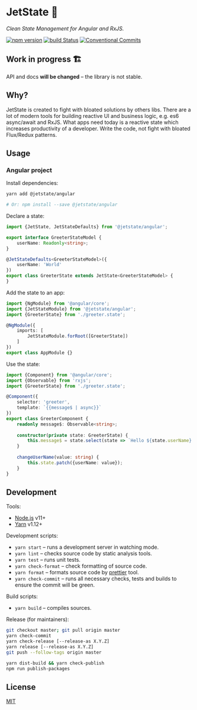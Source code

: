 # JetState 🚀 

_Clean State Management for Angular and RxJS._

[![npm version](https://badge.fury.io/js/%40jetstate%2Fcore.svg)](https://www.npmjs.com/@jetstate/core)
[![build Status](https://travis-ci.org/mnasyrov/jetstate.svg?branch=master)](https://travis-ci.org/mnasyrov/jetstate)
[![Conventional Commits](https://img.shields.io/badge/Conventional%20Commits-1.0.0-yellow.svg)](https://conventionalcommits.org)


## Work in progress 🏗

API and docs **will be changed** – the library is not stable.


## Why?

JetState is created to fight with bloated solutions by others libs. There are a lot of modern tools for building reactive UI and business logic, e.g. es6 async/await and RxJS. What apps need today is a reactive state which increases productivity of a developer. Write the code, not fight with bloated Flux/Redux patterns. 


## Usage

### Angular project

Install dependencies:

```bash
yarn add @jetstate/angular

# Or: npm install --save @jetstate/angular
```
    

Declare a state:

```typescript
import {JetState, JetStateDefaults} from '@jetstate/angular';

export interface GreeterStateModel {
    userName: Readonly<string>;
}

@JetStateDefaults<GreeterStateModel>({
    userName: 'World'
})
export class GreeterState extends JetState<GreeterStateModel> {
}
```


Add the state to an app:

```typescript
import {NgModule} from '@angular/core';
import {JetStateModule} from '@jetstate/angular';
import {GreeterState} from './greeter.state';

@NgModule({
    imports: [
        JetStateModule.forRoot([GreeterState])
    ]
})
export class AppModule {}
``` 


Use the state:

```typescript
import {Component} from '@angular/core';
import {Observable} from 'rxjs';
import {GreeterState} from './greeter.state';

@Component({
    selector: 'greeter',
    template: `{{message$ | async}}`
})
export class GreeterComponent {
    readonly message$: Observable<string>;
    
    constructor(private state: GreeterState) {
        this.message$ = state.select(state => `Hello ${state.userName}!`); 
    }
    
    changeUserName(value: string) {
        this.state.patch({userName: value});
    }
}
```


## Development

Tools:
* [Node.js](https://nodejs.org) v11+
* [Yarn](https://yarnpkg.com) v1.12+

Development scripts:
* `yarn start` – runs a development server in watching mode.
* `yarn lint` – checks source code by static analysis tools.
* `yarn test` – runs unit tests.
* `yarn check-format` – check formatting of source code.
* `yarn format` – formats source code by [prettier](https://prettier.io/) tool.
* `yarn check-commit` – runs all necessary checks, tests and builds to ensure the commit will be green.

Build scripts: 
* `yarn build` – compiles sources.

Release (for maintainers):

```bash
git checkout master; git pull origin master
yarn check-commit
yarn check-release [--release-as X.Y.Z]
yarn release [--release-as X.Y.Z]
git push --follow-tags origin master

yarn dist-build && yarn check-publish
npm run publish-packages
```

## License

[MIT](LICENSE)
